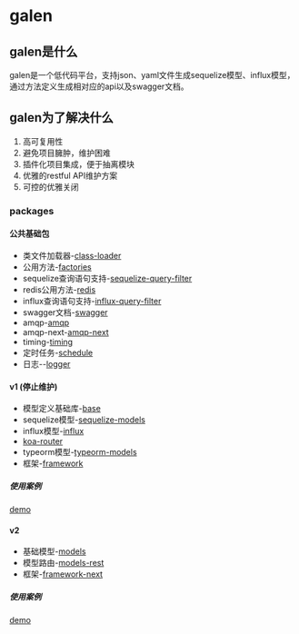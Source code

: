 # galen

## galen是什么

galen是一个低代码平台，支持json、yaml文件生成sequelize模型、influx模型，通过方法定义生成相对应的api以及swagger文档。

## galen为了解决什么

1. 高可复用性
2. 避免项目臃肿，维护困难
3. 插件化项目集成，便于抽离模块
4. 优雅的restful API维护方案
5. 可控的优雅关闭

### packages

#### 公共基础包

- 类文件加载器-[class-loader](https://github.com/AlfieriChou/galen/tree/master/packages/class-loader)
- 公用方法-[factories](https://github.com/AlfieriChou/galen/tree/master/packages/factories)
- sequelize查询语句支持-[sequelize-query-filter](https://github.com/AlfieriChou/galen/tree/master/packages/sequelize-query-filter)
- redis公用方法-[redis](https://github.com/AlfieriChou/galen/tree/master/packages/redis)
- influx查询语句支持-[influx-query-filter](https://github.com/AlfieriChou/galen/tree/master/packages/influx-query-filter)
- swagger文档-[swagger](https://github.com/AlfieriChou/galen/tree/master/packages/swagger)
- amqp-[amqp](https://github.com/AlfieriChou/galen/tree/master/packages/amqp)
- amqp-next-[amqp-next](https://github.com/AlfieriChou/galen/tree/master/packages/amqp-next)
- timing-[timing](https://github.com/AlfieriChou/galen/tree/master/packages/timing)
- 定时任务-[schedule](https://github.com/AlfieriChou/galen/tree/master/packages/schedule)
- 日志--[logger](https://github.com/AlfieriChou/galen/tree/master/packages/logger)

#### v1 (停止维护)

- 模型定义基础库-[base](https://github.com/AlfieriChou/galen/tree/master/packages/base)
- sequelize模型-[sequelize-models](https://github.com/AlfieriChou/galen/tree/master/packages/sequelize-models)
- influx模型-[influx](https://github.com/AlfieriChou/galen/tree/master/packages/influx)
- [koa-router](https://github.com/AlfieriChou/galen/tree/master/packages/koa-router)
- typeorm模型-[typeorm-models](https://github.com/AlfieriChou/galen/tree/master/packages/typeorm-models)
- 框架-[framework](https://github.com/AlfieriChou/galen/tree/master/packages/framework)

##### 使用案例

[demo](https://github.com/AlfieriChou/galen-demo)

#### v2

- 基础模型-[models](https://github.com/AlfieriChou/galen/tree/master/packages/models)
- 模型路由-[models-rest](https://github.com/AlfieriChou/galen/tree/master/packages/models-rest)
- 框架-[framework-next](https://github.com/AlfieriChou/galen/tree/master/packages/framework-next)

##### 使用案例

[demo](https://github.com/AlfieriChou/galen-demo-next/tree/develop)
